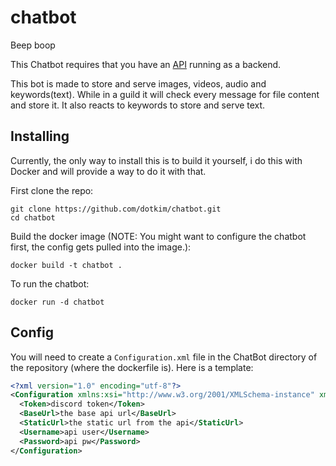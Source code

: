 # chatbot

Beep boop

This Chatbot requires that you have an [API](https://github.com/dotkim/api) running as a backend.

This bot is made to store and serve images, videos, audio and keywords(text). While in a guild it will check every message for file content and store it. It also reacts to keywords to store and serve text.

## Installing

Currently, the only way to install this is to build it yourself, i do this with Docker and will provide a way to do it with that.

First clone the repo:

```
git clone https://github.com/dotkim/chatbot.git
cd chatbot
```

Build the docker image (NOTE: You might want to configure the chatbot first, the config gets pulled into the image.):

```
docker build -t chatbot .
```

To run the chatbot:

```
docker run -d chatbot
```

## Config

You will need to create a `Configuration.xml` file in the ChatBot directory of the repository (where the dockerfile is). Here is a template:

```xml
<?xml version="1.0" encoding="utf-8"?>
<Configuration xmlns:xsi="http://www.w3.org/2001/XMLSchema-instance" xmlns:xsd="http://www.w3.org/2001/XMLSchema">
  <Token>discord token</Token>
  <BaseUrl>the base api url</BaseUrl>
  <StaticUrl>the static url from the api</StaticUrl>
  <Username>api user</Username>
  <Password>api pw</Password>
</Configuration>
```
